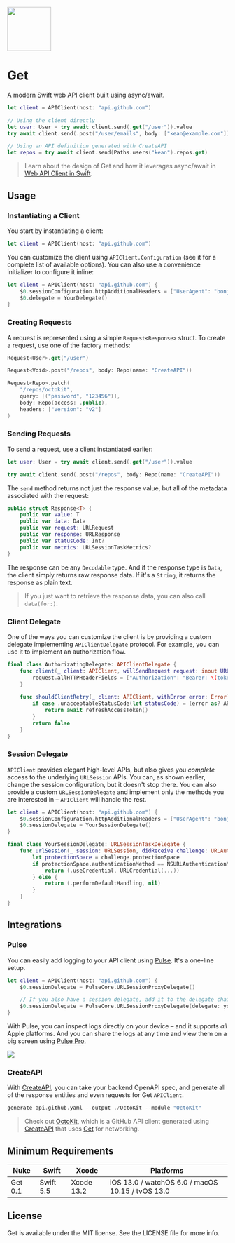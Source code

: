 <br>
<img src="https://user-images.githubusercontent.com/1567433/147299567-234fc104-b5ee-40b0-aa75-98f7256f1389.png" width="100px">


# Get

A modern Swift web API client built using async/await.

```swift
let client = APIClient(host: "api.github.com")

// Using the client directly
let user: User = try await client.send(.get("/user")).value
try await client.send(.post("/user/emails", body: ["kean@example.com"]))

// Using an API definition generated with CreateAPI
let repos = try await client.send(Paths.users("kean").repos.get)
```

> Learn about the design of Get and how it leverages async/await in [Web API Client in Swift](https://kean.blog/post/new-api-client).

## Usage

### Instantiating a Client

You start by instantiating a client:

```swift
let client = APIClient(host: "api.github.com")
```

You can customize the client using `APIClient.Configuration` (see it for a complete list of available options). You can also use a convenience initializer to configure it inline:

```swift
let client = APIClient(host: "api.github.com") {
    $0.sessionConfiguration.httpAdditionalHeaders = ["UserAgent": "bonjour"]
    $0.delegate = YourDelegate()
}
```

### Creating Requests

A request is represented using a simple `Request<Response>` struct. To create a request, use one of the factory methods:

```swift
Request<User>.get("/user")

Request<Void>.post("/repos", body: Repo(name: "CreateAPI"))

Request<Repo>.patch(
    "/repos/octokit",
    query: [("password", "123456")],
    body: Repo(access: .public),
    headers: ["Version": "v2"]
)
```

### Sending Requests

To send a request, use a client instantiated earlier:

```swift
let user: User = try await client.send(.get("/user")).value

try await client.send(.post("/repos", body: Repo(name: "CreateAPI"))
```

The `send` method returns not just the response value, but all of the metadata associated with the request:

```swift
public struct Response<T> {
    public var value: T
    public var data: Data
    public var request: URLRequest
    public var response: URLResponse
    public var statusCode: Int?
    public var metrics: URLSessionTaskMetrics?
}
```

The response can be any `Decodable` type. And if the response type is `Data`, the client simply returns raw response data. If it's a `String`, it returns the response as plain text.

> If you just want to retrieve the response data, you can also call `data(for:)`.

### Client Delegate

One of the ways you can customize the client is by providing a custom delegate implementing `APIClientDelegate` protocol. For example, you can use it to implement an authorization flow.

```swift
final class AuthorizatingDelegate: APIClientDelegate {    
    func client(_ client: APIClient, willSendRequest request: inout URLRequest) async {
        request.allHTTPHeaderFields = ["Authorization": "Bearer: \(token)"]
    }
    
    func shouldClientRetry(_ client: APIClient, withError error: Error) async -> Bool {
        if case .unacceptableStatusCode(let statusCode) = (error as? APIError), statusCode == 401 {
            return await refreshAccessToken()
        }
        return false
    }
}
```

### Session Delegate

`APIClient` provides elegant high-level APIs, but also gives you _complete_ access to the underlying `URLSession` APIs. You can, as shown earlier, change the session configuration, but it doesn't stop there. You can also provide a custom `URLSessionDelegate` and implement only the methods you are interested in – `APIClient` will handle the rest.

```swift
let client = APIClient(host: "api.github.com") {
    $0.sessionConfiguration.httpAdditionalHeaders = ["UserAgent": "bonjour"]
    $0.sessionDelegate = YourSessionDelegate()
}

final class YourSessionDelegate: URLSessionTaskDelegate {
    func urlSession(_ session: URLSession, didReceive challenge: URLAuthenticationChallenge) async -> (URLSession.AuthChallengeDisposition, URLCredential?) {
        let protectionSpace = challenge.protectionSpace
        if protectionSpace.authenticationMethod == NSURLAuthenticationMethodServerTrust {
            return (.useCredential, URLCredential(...))
        } else {
            return (.performDefaultHandling, nil)
        }
    }
}
```

## Integrations

### Pulse

You can easily add logging to your API client using [Pulse](https://github.com/kean/Pulse). It's a one-line setup.

```swift
let client = APIClient(host: "api.github.com") {
    $0.sessionDelegate = PulseCore.URLSessionProxyDelegate()

    // If you also have a session delegate, add it to the delegate chain
    $0.sessionDelegate = PulseCore.URLSessionProxyDelegate(delegate: yourDelegate)
}
```

With Pulse, you can inspect logs directly on your device – and it supports _all_ Apple platforms. And you can share the logs at any time and view them on a big screen using [Pulse Pro](https://kean.blog/pulse/guides/pulse-pro).

<img src="https://user-images.githubusercontent.com/1567433/107718772-ab576580-6ca4-11eb-83a1-fc510e57bab1.png">

### CreateAPI

With [CreateAPI](https://github.com/kean/CreateAPI), you can take your backend OpenAPI spec, and generate all of the response entities and even requests for Get `APIClient`.

```swift
generate api.github.yaml --output ./OctoKit --module "OctoKit"
```

> Check out [OctoKit](https://github.com/kean/OctoKit/blob/main/README.md), which is a GitHub API client generated using [CreateAPI](https://github.com/kean/CreateAPI) that uses [Get](https://github.com/kean/Get) for networking.

## Minimum Requirements

| Nuke          | Swift           | Xcode           | Platforms                                         |
|---------------|-----------------|-----------------|---------------------------------------------------|
| Get 0.1      | Swift 5.5       | Xcode 13.2      | iOS 13.0 / watchOS 6.0 / macOS 10.15 / tvOS 13.0  |

## License

Get is available under the MIT license. See the LICENSE file for more info.
